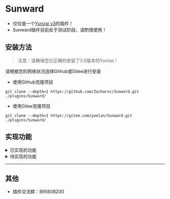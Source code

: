 # Sunward

* 仅仅是一个[Yunzai v3](https://gitee.com/le-niao/Yunzai-Bot)的插件！
* Sunward插件目前处于测试阶段，请酌情使用！

## 安装方法

> 注意：请确保您已正确的安装了3.0版本的Yunzai！

请根据您的网络状况选择Github或Gitee进行安装

* 使用Github克隆项目

```
git clone --depth=1 https://github.com/Zacharvc/Sunward.git ./plugins/Sunward/
```

* 使用Gitee克隆项目

```
git clone --depth=1 https://gitee.com/yoolan/Sunward.git ./plugins/Sunward/
```

## 实现功能

<details>
  <summary>已实现的功能</summary>

1. 查看好友列表
2. 查看群聊列表
3. 快捷删除好友
4. 快捷退出群聊

</details>

<details>
  <summary>待实现的功能</summary>

1. 监测好友请求
2. 监测加群邀请
3. 快捷删除全部好友
4. 快捷退出所有群聊

</details>

---

## 其他

* 插件交流群：895608200